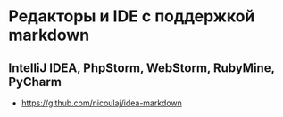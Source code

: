 Редакторы и IDE с поддержкой markdown
=====================================

IntelliJ IDEA, PhpStorm, WebStorm, RubyMine, PyCharm
----------------------------------------------------

- https://github.com/nicoulaj/idea-markdown